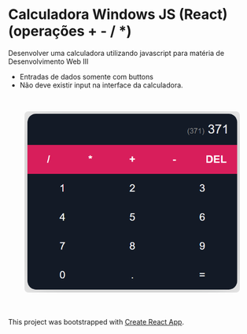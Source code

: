 # Calculadora Windows JS (React) (operações + - / *)

Desenvolver uma calculadora utilizando javascript para matéria de Desenvolvimento Web III
* Entradas de dados somente com buttons
* Não deve existir input na interface da calculadora.
<br>
<p align="center">
  <img src="./images/calculadora.png" alt="Tela da calculadora" height="auto" width="438" style="border-radius:8px">
</p>

<br><br>
This project was bootstrapped with [Create React App](https://github.com/facebook/create-react-app).
